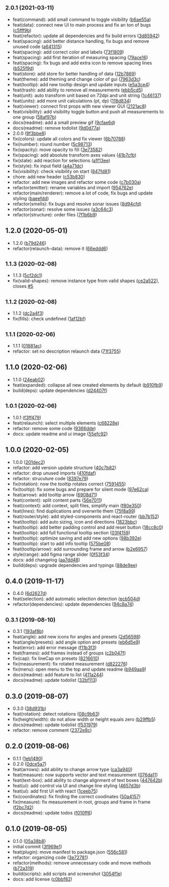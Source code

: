 ## <small>2.0.1 (2021-03-11)</small>

* feat(command): add small command to toggle visibility ([b6ae55a](https://github.com/ph1p/figma-measure/commit/b6ae55a))
* feat(data): connect new UI to main process and fix an ton of bugs ([c5fff9b](https://github.com/ph1p/figma-measure/commit/c5fff9b))
* feat(refactor): update all dependencies and fix build errors ([3d85942](https://github.com/ph1p/figma-measure/commit/3d85942))
* feat(spacing): add better distance handling, fix bugs and remove unused code ([a641315](https://github.com/ph1p/figma-measure/commit/a641315))
* feat(spacing): add correct color and labels ([73f1809](https://github.com/ph1p/figma-measure/commit/73f1809))
* feat(spacing): add first iteration of measuring spacing ([79ace16](https://github.com/ph1p/figma-measure/commit/79ace16))
* feat(spacing): fix bugs and add extra icon to remove spacing lines ([b525f9d](https://github.com/ph1p/figma-measure/commit/b525f9d))
* feat(store): add store for better handling of data ([12b7869](https://github.com/ph1p/figma-measure/commit/12b7869))
* feat(theme): add theming and change color of gui ([7963d3c](https://github.com/ph1p/figma-measure/commit/7963d3c))
* feat(tooltip): add new tooltip design and update inputs ([e5a3ce4](https://github.com/ph1p/figma-measure/commit/e5a3ce4))
* feat(trash): add ability to remove all measurements ([ebb5cd5](https://github.com/ph1p/figma-measure/commit/ebb5cd5))
* feat(unit): auto transform unit based on 72dpi and unit string ([1c46137](https://github.com/ph1p/figma-measure/commit/1c46137))
* feat(units): add more unit calculations (pt, dp) ([118d834](https://github.com/ph1p/figma-measure/commit/118d834))
* feat(viewer): connect first props with new viewer GUI ([2121ac8](https://github.com/ph1p/figma-measure/commit/2121ac8))
* feat(visibility): add visibility toggle button and push all measurements to one group ([58af97b](https://github.com/ph1p/figma-measure/commit/58af97b))
* docs(readme): add a small preview gif ([9cfae6d](https://github.com/ph1p/figma-measure/commit/9cfae6d))
* docs(readme): remove todolist ([9d0d77a](https://github.com/ph1p/figma-measure/commit/9d0d77a))
* 2.0.0 ([9f3bbe8](https://github.com/ph1p/figma-measure/commit/9f3bbe8))
* fix(colors): update all colors and fix viewer ([6b70788](https://github.com/ph1p/figma-measure/commit/6b70788))
* fix(number): round number ([5c98713](https://github.com/ph1p/figma-measure/commit/5c98713))
* fix(opacity): move opacity to fill ([3e73582](https://github.com/ph1p/figma-measure/commit/3e73582))
* fix(spacing): add absolute transform axes values ([41b7cfb](https://github.com/ph1p/figma-measure/commit/41b7cfb))
* fix(state): add reaction for selections ([a1f13ee](https://github.com/ph1p/figma-measure/commit/a1f13ee))
* fix(style): fix input field ([a4a71dc](https://github.com/ph1p/figma-measure/commit/a4a71dc))
* fix(visibility): check visibility on start ([847fd81](https://github.com/ph1p/figma-measure/commit/847fd81))
* chore: add new header ([c53b830](https://github.com/ph1p/figma-measure/commit/c53b830))
* refactor: add new images and refactor some code ([c7b030a](https://github.com/ph1p/figma-measure/commit/c7b030a))
* refactor(emitter): rename variables and import ([954762e](https://github.com/ph1p/figma-measure/commit/954762e))
* refactor(main/renderer): remove a lot of code, fix bugs and update styling ([baeefdd](https://github.com/ph1p/figma-measure/commit/baeefdd))
* refactor(smells): fix bugs and resolve sonar issues ([8d94cfd](https://github.com/ph1p/figma-measure/commit/8d94cfd))
* refactor(sonar): resolve some issues ([a3c64c3](https://github.com/ph1p/figma-measure/commit/a3c64c3))
* refactor(structure): order files ([7f1b6b9](https://github.com/ph1p/figma-measure/commit/7f1b6b9))



## 1.2.0 (2020-05-01)

* 1.2.0 ([b79d246](https://github.com/ph1p/figma-measure/commit/b79d246))
* refactor(relaunch-data): remove it ([66eddd6](https://github.com/ph1p/figma-measure/commit/66eddd6))



## <small>1.1.3 (2020-02-08)</small>

* 1.1.3 ([5cf2dc1](https://github.com/ph1p/figma-measure/commit/5cf2dc1))
* fix(valid-shapes): remove instance type from valid shapes ([ce2a522](https://github.com/ph1p/figma-measure/commit/ce2a522)), closes [#5](https://github.com/ph1p/figma-measure/issues/5)



## <small>1.1.2 (2020-02-08)</small>

* 1.1.2 ([dc2a4f3](https://github.com/ph1p/figma-measure/commit/dc2a4f3))
* fix(fills): check undefined ([1af12bf](https://github.com/ph1p/figma-measure/commit/1af12bf))



## <small>1.1.1 (2020-02-06)</small>

* 1.1.1 ([01881ac](https://github.com/ph1p/figma-measure/commit/01881ac))
* refactor: set no description relaunch data ([71f3755](https://github.com/ph1p/figma-measure/commit/71f3755))



## 1.1.0 (2020-02-06)

* 1.1.0 ([24eab02](https://github.com/ph1p/figma-measure/commit/24eab02))
* feat(expanded): collapse all new created elements by default ([b910fb9](https://github.com/ph1p/figma-measure/commit/b910fb9))
* build(deps): update dependencies ([d24407f](https://github.com/ph1p/figma-measure/commit/d24407f))



## <small>1.0.1 (2020-02-06)</small>

* 1.0.1 ([f3ff479](https://github.com/ph1p/figma-measure/commit/f3ff479))
* feat(relaunch): select multiple elements ([c68228e](https://github.com/ph1p/figma-measure/commit/c68228e))
* refactor: remove some code ([9366dde](https://github.com/ph1p/figma-measure/commit/9366dde))
* docs: update readme and ui image ([55efc92](https://github.com/ph1p/figma-measure/commit/55efc92))



## 1.0.0 (2020-02-05)

* 1.0.0 ([201dec2](https://github.com/ph1p/figma-measure/commit/201dec2))
* refactor: add version update structure ([40c7b82](https://github.com/ph1p/figma-measure/commit/40c7b82))
* refactor: drop unused imports ([410fdaf](https://github.com/ph1p/figma-measure/commit/410fdaf))
* refactor: strucuture code ([8397e79](https://github.com/ph1p/figma-measure/commit/8397e79))
* fix(rotation): now the tooltip rotates correct ([7591455](https://github.com/ph1p/figma-measure/commit/7591455))
* fix(tooltip): fix some bugs and prepare for silent mode ([97e62ca](https://github.com/ph1p/figma-measure/commit/97e62ca))
* feat(arrow): add tooltip arrow ([6908d71](https://github.com/ph1p/figma-measure/commit/6908d71))
* feat(content): split content parts ([56e7011](https://github.com/ph1p/figma-measure/commit/56e7011))
* feat(context): add context, split files, simplify main ([f80e350](https://github.com/ph1p/figma-measure/commit/f80e350))
* feat(lines): find duplications and overwrite them ([75f8a99](https://github.com/ph1p/figma-measure/commit/75f8a99))
* feat(router/style): add styled-components and react-router ([bb7b152](https://github.com/ph1p/figma-measure/commit/bb7b152))
* feat(tooltip): add auto sizing, icon and directions ([1823bbc](https://github.com/ph1p/figma-measure/commit/1823bbc))
* feat(tooltip): add better padding control and add reset button ([18cc8c0](https://github.com/ph1p/figma-measure/commit/18cc8c0))
* feat(tooltip): add full functional tooltip section ([03f4159](https://github.com/ph1p/figma-measure/commit/03f4159))
* feat(tooltip): optimize saving and add new options ([98b392e](https://github.com/ph1p/figma-measure/commit/98b392e))
* feat(tooltip): start to add info tooltip ([575be08](https://github.com/ph1p/figma-measure/commit/575be08))
* feat(tooltip/arrow): add surrounding frame and arrow ([b2e6957](https://github.com/ph1p/figma-measure/commit/b2e6957))
* style(range): add figma range slider ([0f53f34](https://github.com/ph1p/figma-measure/commit/0f53f34))
* docs: add changelog ([aa7dd48](https://github.com/ph1p/figma-measure/commit/aa7dd48))
* build(deps): upgrade dependencies and typings ([88de9ee](https://github.com/ph1p/figma-measure/commit/88de9ee))



## 0.4.0 (2019-11-17)

* 0.4.0 ([6d2627d](https://github.com/ph1p/figma-measure/commit/6d2627d))
* feat(selection): add automatic selection detection ([ecb504d](https://github.com/ph1p/figma-measure/commit/ecb504d))
* refactor(dependencies): update dependencies ([94c8a74](https://github.com/ph1p/figma-measure/commit/94c8a74))



## <small>0.3.1 (2019-08-10)</small>

* 0.3.1 ([193af8b](https://github.com/ph1p/figma-measure/commit/193af8b))
* feat(angle): add new icons for angles and presets ([2d56598](https://github.com/ph1p/figma-measure/commit/2d56598))
* feat(angle/presets): add angle option and presets ([eb6d5e9](https://github.com/ph1p/figma-measure/commit/eb6d5e9))
* feat(error): add error message ([f11b3f3](https://github.com/ph1p/figma-measure/commit/f11b3f3))
* feat(frames): add frames instead of groups ([c2b047f](https://github.com/ph1p/figma-measure/commit/c2b047f))
* fix(cap): fix lineCap on presets ([8216610](https://github.com/ph1p/figma-measure/commit/8216610))
* fix(measurement): fix rotated measurement ([d822276](https://github.com/ph1p/figma-measure/commit/d822276))
* fix(menu): open menu to the top and update readme ([b949aa9](https://github.com/ph1p/figma-measure/commit/b949aa9))
* docs(readme): add feature to list ([411a244](https://github.com/ph1p/figma-measure/commit/411a244))
* docs(readme): update todolist ([32bf113](https://github.com/ph1p/figma-measure/commit/32bf113))



## 0.3.0 (2019-08-07)

* 0.3.0 ([38d931b](https://github.com/ph1p/figma-measure/commit/38d931b))
* feat(rotation): detect rotations ([08c9b63](https://github.com/ph1p/figma-measure/commit/08c9b63))
* fix(height/width): do not allow width or height equals zero ([b29ffb5](https://github.com/ph1p/figma-measure/commit/b29ffb5))
* docs(readme): update todolist ([f531979](https://github.com/ph1p/figma-measure/commit/f531979))
* refactor: remove comment ([2372e8c](https://github.com/ph1p/figma-measure/commit/2372e8c))



## 0.2.0 (2019-08-06)

* 0.1.1 ([1eb1490](https://github.com/ph1p/figma-measure/commit/1eb1490))
* 0.2.0 ([0dce5a7](https://github.com/ph1p/figma-measure/commit/0dce5a7))
* feat(arrows): add ability to change arrow type ([ca3a940](https://github.com/ph1p/figma-measure/commit/ca3a940))
* feat(measure): now supports vector and text measurement ([076da11](https://github.com/ph1p/figma-measure/commit/076da11))
* feat(text-box): add ability to change alignment of text boxes ([447642b](https://github.com/ph1p/figma-measure/commit/447642b))
* feat(ui): add control via UI and change line styling ([4657d3b](https://github.com/ph1p/figma-measure/commit/4657d3b))
* feat(ui): add first UI with react ([1ceeb75](https://github.com/ph1p/figma-measure/commit/1ceeb75))
* fix(coordinates): fix finding the correct coodinates ([50a4157](https://github.com/ph1p/figma-measure/commit/50a4157))
* fix(measure): fix measurement in root, groups and frame in frame ([f2bc7d2](https://github.com/ph1p/figma-measure/commit/f2bc7d2))
* docs(readme): update todos ([f010ff6](https://github.com/ph1p/figma-measure/commit/f010ff6))



## 0.1.0 (2019-08-05)

* 0.1.0 ([05a38b8](https://github.com/ph1p/figma-measure/commit/05a38b8))
* initial commit ([3f969e1](https://github.com/ph1p/figma-measure/commit/3f969e1))
* feat(plugin): move manifest to package.json ([556c581](https://github.com/ph1p/figma-measure/commit/556c581))
* refactor: organizing code ([3e72781](https://github.com/ph1p/figma-measure/commit/3e72781))
* refactor(methods): remove unnecessary code and move methods ([b72a319](https://github.com/ph1p/figma-measure/commit/b72a319))
* build(scripts): add scripts and screenshot ([3054f1e](https://github.com/ph1p/figma-measure/commit/3054f1e))
* docs: add license ([c0bbf82](https://github.com/ph1p/figma-measure/commit/c0bbf82))



